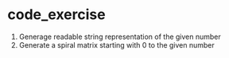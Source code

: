 # code_exercise

1. Generage readable string representation of the given number
2. Generate a spiral matrix starting with 0 to the given number